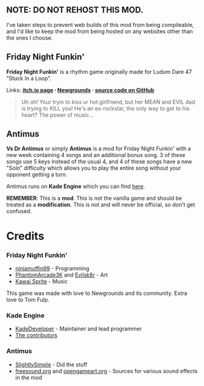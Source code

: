 
## **NOTE: DO NOT REHOST THIS MOD.**
I've taken steps to prevent web builds of this mod from being compileable, and I'd like to keep the mod from being hosted on any websites other than the ones I choose.

## Friday Night Funkin'
**Friday Night Funkin'** is a rhythm game originally made for Ludum Dare 47 "Stuck In a Loop".

Links: **[itch.io page](https://ninja-muffin24.itch.io/funkin) ⋅ [Newgrounds](https://www.newgrounds.com/portal/view/770371) ⋅ [source code on GitHub](https://github.com/ninjamuffin99/Funkin)**
> Uh oh! Your tryin to kiss ur hot girlfriend, but her MEAN and EVIL dad is trying to KILL you! He's an ex-rockstar, the only way to get to his heart? The power of music... 

## Antimus
**Vs Dr Antimus** or simply **Antimus** is a mod for Friday Night Funkin' with a new week containing 4 songs and an additional bonus song.
3 of these songs use 5 keys instead of the usual 4, and 4 of these songs have a new "Solo" difficulty which allows you to play the entire song without your opponent getting a turn.

Antimus runs on **Kade Engine** which you can find [here](https://KadeDev.github.io/Kade-Engine/).

**REMEMBER**: This is a **mod**. This is not the vanilla game and should be treated as a **modification**. This is not and will never be official, so don't get confused.

# Credits
### Friday Night Funkin'
 - [ninjamuffin99](https://twitter.com/ninja_muffin99) - Programming
 - [PhantomArcade3K](https://twitter.com/phantomarcade3k) and [Evilsk8r](https://twitter.com/evilsk8r) - Art
 - [Kawai Sprite](https://twitter.com/kawaisprite) - Music

This game was made with love to Newgrounds and its community. Extra love to Tom Fulp.
### Kade Engine
- [KadeDeveloper](https://twitter.com/kade0912) - Maintainer and lead programmer
- [The contributors](https://github.com/KadeDev/Kade-Engine/graphs/contributors)

### Antimus
- [SlightlySimple](https://twitter.com/DevSlightly) - Did the stuff
- [freesound.org](https://freesound.org) and [opengameart.org](https://opengameart.org) - Sources for various sound effects in the mod